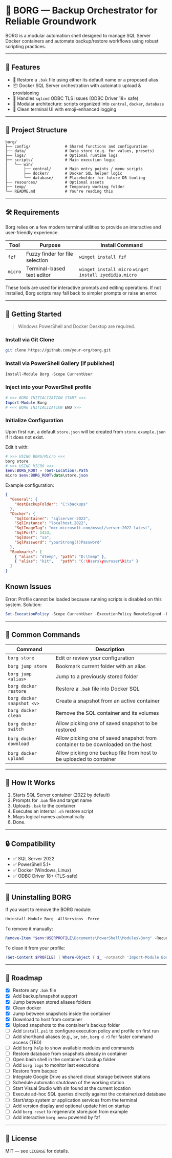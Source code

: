 # 🧠 BORG — Backup Orchestrator for Reliable Groundwork

BORG is a modular automation shell designed to manage SQL Server Docker containers and automate backup/restore workflows using robust scripting practices.

---

## 🚀 Features

- 🔄 Restore a `.bak` file using either its default name or a proposed alias
- 📦 Docker SQL Server orchestration with automatic upload & provisioning
- 🔐 Handles `sqlcmd` ODBC TLS issues (ODBC Driver 18+ safe)
- 🧩 Modular architecture: scripts organized into `central`, `docker`, `database`
- 💬 Clean terminal UI with emoji-enhanced logging

---

## 📁 Project Structure

```
borg/
├── config/               # Shared functions and configuration
├── data/                 # Data store (e.g. for values, presets)
├── logs/                 # Optional runtime logs
├── scripts/              # Main execution logic
│   └── win/
│       ├── central/      # Main entry points / menu scripts
│       ├── docker/       # Docker SQL helper logic
│       └── database/     # Placeholder for future DB tooling
├── resources/            # Optional assets
├── temp/                 # Temporary working folder
└── README.md             # You're reading this
```

---

## 🛠️ Requirements

Borg relies on a few modern terminal utilities to provide an interactive and user-friendly experience.

| Tool    | Purpose                          | Install Command          |
|---------|----------------------------------|--------------------------|
| `fzf`   | Fuzzy finder for file selection  | `winget install fzf`     |
| `micro` | Terminal-based text editor       | `winget install micro` `winget install zyedidia.micro`   |

These tools are used for interactive prompts and editing operations. If not installed, Borg scripts may fall back to simpler prompts or raise an error.

---

## 🧪 Getting Started

> Windows PowerShell and Docker Desktop are required.

### Install via Git Clone
```bash
git clone https://github.com/your-org/borg.git
```

### Install via PowerShell Gallery (if published)
```powershell
Install-Module Borg -Scope CurrentUser
```

### Inject into your PowerShell profile
```powershell
# >>> BORG INITIALIZATION START <<<
Import-Module Borg
# <<< BORG INITIALIZATION END >>>
```

### Initialize Configuration
Upon first run, a default `store.json` will be created from `store.example.json` if it does not exist.

Edit it with:
```powershell
# >>> USING BORG/Micro <<<
borg store
# >>> USING MICRO <<<
$env:BORG_ROOT = (Get-Location).Path
micro $env:BORG_ROOT\data\store.json
```

Example configuration:
```json
{
  "General": {
    "HostBackupFolder": "C:\backups"
  },
  "Docker": {
    "SqlContainer": "sqlserver-2022",
    "SqlInstance": "localhost,2022",
    "SqlImageTag": "mcr.microsoft.com/mssql/server:2022-latest",
    "SqlPort": 1433,
    "SqlUser": "sa",
    "SqlPassword": "yourStrong(!)Password"
  },
  "Bookmarks": [
    { "alias": "dtemp", "path": "D:\temp" },
    { "alias": "kit",   "path": "C:\Users\youruser\kits" }
  ]
}
```

## Known Issues
Error: Profile cannot be loaded because running scripts is disabled on this system.
Solution:
```powershell
Set-ExecutionPolicy -Scope CurrentUser -ExecutionPolicy RemoteSigned -Force
```
---

## 🧾 Common Commands

| Command                      | Description                                  |
|-----------------------------|----------------------------------------------|
| `borg store`                | Edit or review your configuration            |
| `borg jump store`           | Bookmark current folder with an alias        |
| `borg jump <alias>`         | Jump to a previously stored folder           |
| `borg docker restore`       | Restore a `.bak` file into Docker SQL        |
| `borg docker snapshot <v>`  | Create a snapshot from an active container   |
| `borg docker clean`         | Remove the SQL container and its volumes     |
| `borg docker switch`        | Allow picking one of saved snapshot to be restored   |
| `borg docker download`        | Allow picking one of saved snapshot from container to be downloaded on the host   |
| `borg docker upload`        | Allow picking one backup file from host to be uploaded to container|

---

## 🔄 How It Works

1. Starts SQL Server container (2022 by default)
2. Prompts for `.bak` file and target name
3. Uploads `.bak` to the container
4. Executes an internal `.sh` restore script
5. Maps logical names automatically
6. Done.

---

## 🔒 Compatibility

- ✅ SQL Server 2022
- ✅ PowerShell 5.1+
- ✅ Docker (Windows, Linux)
- ✅ ODBC Driver 18+ (TLS-safe)

---

## 🧹 Uninstalling BORG

If you want to remove the BORG module:

```powershell
Uninstall-Module Borg -AllVersions -Force
```

To remove it manually:

```powershell
Remove-Item "$env:USERPROFILE\Documents\PowerShell\Modules\Borg" -Recurse -Force
```

To clean it from your profile:

```powershell
(Get-Content $PROFILE) | Where-Object { $_ -notmatch 'Import-Module Borg' } | Set-Content $PROFILE
```

---

## 🧭 Roadmap

- [x] Restore any `.bak` file
- [x] Add backup/snapshot support
- [x] Jump between stored aliases folders
- [x] Clean docker
- [x] Jump between snapshots inside the container
- [x] Download to host from container
- [x] Upload snapshots to the container's backup folder
- [ ] Add `install.ps1` to configure execution policy and profile on first run
- [ ] Add shorthand aliases (e.g., `br`, `bdr`, `borg d r`) for faster command access (TBD)
- [ ] Add `borg help` to show available modules and commands
- [ ] Restore database from snapshots already in container
- [ ] Open bash shell in the container's backup folder
- [ ] Add `borg logs` to monitor last executions
- [ ] Restore from bacpac
- [ ] Integrate Google Drive as shared cloud storage between stations
- [ ] Schedule automatic shutdown of the working station
- [ ] Start Visual Studio with sln found at the current location
- [ ] Execute ad-hoc SQL queries directly against the containerized database
- [ ] Start/stop system or application services from the terminal
- [ ] Add version display and optional update hint on startup
- [ ] Add `borg reset` to regenerate store.json from example
- [ ] Add interactive `borg menu` powered by fzf
---

## 📄 License

MIT — see `LICENSE` for details.